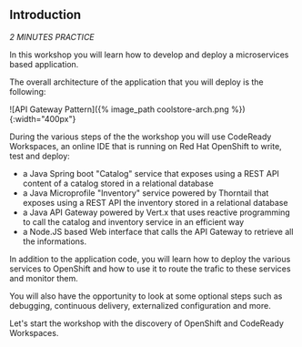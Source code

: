 ## Introduction 

*2 MINUTES PRACTICE*

In this workshop you will learn how to develop and deploy a microservices based application. 

The overall architecture of the application that you will deploy is the following:

![API Gateway Pattern]({% image_path coolstore-arch.png %}){:width="400px"}

During the various steps of the the workshop you will use CodeReady Workspaces, an online IDE that is running on Red Hat OpenShift to write, test and deploy:

* a Java Spring boot "Catalog" service that exposes using a REST API content of a catalog stored in a relational database
* a Java Microprofile "Inventory" service powered by Thorntail that exposes using a REST API the inventory stored in a relational database
* a Java API Gateway powered by Vert.x that uses reactive programming to call the catalog and inventory service in an efficient way
* a Node.JS based Web interface that calls the API Gateway to retrieve all the informations.

In addition to the application code, you will learn how to deploy the various services to OpenShift and how to use it to route the trafic to these services and monitor them.

You will also have the opportunity to look at some optional steps such as debugging, continuous delivery, externalized configuration and more.

Let's start the workshop with the discovery of OpenShift and CodeReady Workspaces.
